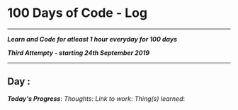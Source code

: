 # 100 Days of Code - Log 

***
***Learn and Code for atleast 1 hour everyday for 100 days***

***Third Attempty - starting 24th September 2019***
***

Day :
------
*****Today's Progress*****:
*Thoughts*:
*Link to work*:
*Thing(s) learned*:
